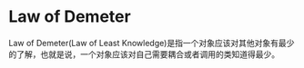 # Law of Demeter

Law of Demeter(Law of Least Knowledge)是指一个对象应该对其他对象有最少的了解，也就是说，一个对象应该对自己需要耦合或者调用的类知道得最少。